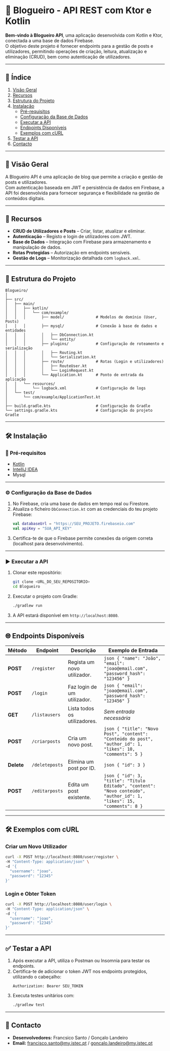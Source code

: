# 📄 Blogueiro - API REST com Ktor e Kotlin  

**Bem-vindo à Blogueiro API**, uma aplicação desenvolvida com Kotlin e Ktor, conectada a uma base de dados Firebase.  
O objetivo deste projeto é fornecer endpoints para a gestão de posts e utilizadores, permitindo operações de criação, leitura, atualização e eliminação (CRUD), bem como autenticação de utilizadores.  

---

## 📑 Índice
1. [Visão Geral](#visão-geral)  
2. [Recursos](#recursos)  
3. [Estrutura do Projeto](#estrutura-do-projeto)  
4. [Instalação](#instalação)  
   - [Pré-requisitos](#pré-requisitos)  
   - [Configuração da Base de Dados](#configuração-da-base-de-dados)  
   - [Executar a API](#executar-a-api)  
   - [Endpoints Disponíveis](#endpoints-disponíveis)  
   - [Exemplos com cURL](#exemplos-com-curl)  
5. [Testar a API](#testar-a-api)  
6. [Contacto](#contacto)  

---

## 📜 Visão Geral  
A Blogueiro API é uma aplicação de blog que permite a criação e gestão de posts e utilizadores.  
Com autenticação baseada em JWT e persistência de dados em Firebase, a API foi desenvolvida para fornecer segurança e flexibilidade na gestão de conteúdos digitais.  

---

## 🔧 Recursos  
- **CRUD de Utilizadores e Posts** – Criar, listar, atualizar e eliminar.  
- **Autenticação** – Registo e login de utilizadores com JWT.  
- **Base de Dados** – Integração com Firebase para armazenamento e manipulação de dados.  
- **Rotas Protegidas** – Autorização em endpoints sensíveis.  
- **Gestão de Logs** – Monitorização detalhada com `logback.xml`.  

---

## 📂 Estrutura do Projeto  
```
Blogueiro/
│
├── src/
│   ├── main/
│   │   ├── kotlin/
│   │   │   └── com/example/
│   │   │       ├── model/              # Modelos de domínio (User, Posts)
│   │   │       ├── mysql/              # Conexão à base de dados e entidades
│   │   │       │   ├── DbConnection.kt
│   │   │       │   └── entity/
│   │   │       ├── plugins/            # Configuração de roteamento e serialização
│   │   │       │   ├── Routing.kt
│   │   │       │   └── Serialization.kt
│   │   │       ├── route/              # Rotas (Login e utilizadores)
│   │   │       │   ├── RouteUser.kt
│   │   │       │   └── LoginRequest.kt
│   │   │       └── Application.kt      # Ponto de entrada da aplicação
│   │   └── resources/
│   │       └── logback.xml             # Configuração de logs
│   └── test/
│       └── com/example/ApplicationTest.kt
│
├── build.gradle.kts                    # Configuração do Gradle
└── settings.gradle.kts                 # Configuração do projeto Gradle
```

---

## 🛠️ Instalação  

### 🔗 Pré-requisitos  
- [Kotlin](https://kotlinlang.org/)  
- [IntelliJ IDEA](https://www.jetbrains.com/idea/)  
- Mysql 
 

---

### ⚙️ Configuração da Base de Dados  
1. No Firebase, cria uma base de dados em tempo real ou Firestore.  
2. Atualiza o ficheiro `DbConnection.kt` com as credenciais do teu projeto Firebase:  
   ```kotlin
   val databaseUrl = "https://SEU_PROJETO.firebaseio.com"
   val apiKey = "SUA_API_KEY"
   ```
3. Certifica-te de que o Firebase permite conexões da origem correta (localhost para desenvolvimento).  

---

### ▶️ Executar a API  
1. Clonar este repositório:  
   ```bash
   git clone <URL_DO_SEU_REPOSITORIO>
   cd Blogueiro
   ```
2. Executar o projeto com Gradle:  
   ```bash
   ./gradlew run
   ```
3. A API estará disponível em `http://localhost:8080`.  

---

## 🌐 Endpoints Disponíveis  


| Método  | Endpoint                  | Descrição                            | Exemplo de Entrada                          |
|---------|---------------------------|--------------------------------------|--------------------------------------------|
| **POST**| `/register`               | Regista um novo utilizador.          | ```json { "name": "João", "email": "joao@email.com", "password_hash": "123456" }``` |
| **POST**| `/login`                  | Faz login de um utilizador.          | ```json { "email": "joao@email.com", "password_hash": "123456" }```               |
| **GET** | `/listausers`             | Lista todos os utilizadores.         | _Sem entrada necessária_                   |
| **POST**| `/criarposts`             | Cria um novo post.                   | ```json { "title": "Novo Post", "content": "Conteúdo do post", "author_id": 1, "likes": 10, "comments": 5 }``` |
| **Delete**| `/deleteposts`            | Elimina um post por ID.              | ```json { "id": 3 }```                     |
| **POST**| `/editarposts`            | Edita um post existente.             | ```json { "id": 3, "title": "Título Editado", "content": "Novo conteúdo", "author_id": 1, "likes": 15, "comments": 8 }``` |
---

## 🛠️ Exemplos com cURL  

### Criar um Novo Utilizador  
```bash
curl -X POST http://localhost:8080/user/register \
-H "Content-Type: application/json" \
-d '{
  "username": "joao",
  "password": "12345"
}'
```

### Login e Obter Token  
```bash
curl -X POST http://localhost:8080/user/login \
-H "Content-Type: application/json" \
-d '{
  "username": "joao",
  "password": "12345"
}'
```

---

## ✅ Testar a API  
1. Após executar a API, utiliza o Postman ou Insomnia para testar os endpoints.  
2. Certifica-te de adicionar o token JWT nos endpoints protegidos, utilizando o cabeçalho:  
   ```
   Authorization: Bearer SEU_TOKEN
   ```
3. Executa testes unitários com:  
   ```bash
   ./gradlew test
   ```  

---

## 📧 Contacto  
- **Desenvolvedores:** Francsico Santo / Gonçalo Landeiro  
- **Email:** francisco.santo@my.istec.pt / goncalo.landeiro@my.istec.pt  

